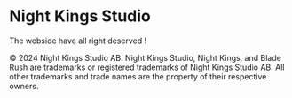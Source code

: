 # Night Kings Studio

The webside have all right deserved ! 

&copy; 2024 Night Kings Studio AB. Night Kings Studio, Night Kings,
and Blade Rush are trademarks or registered trademarks of 
Night Kings Studio AB. All other trademarks and trade names are the property of their respective owners.
